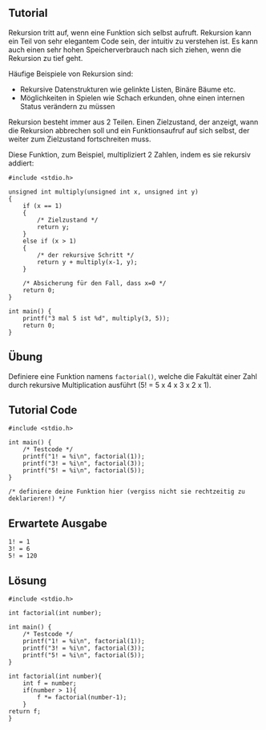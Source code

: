 Tutorial
--------
 
Rekursion tritt auf, wenn eine Funktion sich selbst aufruft. Rekursion kann ein Teil von sehr elegantem Code sein, der intuitiv zu verstehen ist. Es kann auch einen sehr hohen Speicherverbrauch nach sich ziehen, wenn die Rekursion zu tief geht.
 
Häufige Beispiele von Rekursion sind: 
 
* Rekursive Datenstrukturen wie gelinkte Listen, Binäre Bäume etc.
* Möglichkeiten in Spielen wie Schach erkunden, ohne einen internen Status verändern zu müssen
 
Rekursion besteht immer aus 2 Teilen. Einen Zielzustand, der anzeigt, wann die Rekursion abbrechen soll und ein Funktionsaufruf auf sich selbst, der weiter zum Zielzustand fortschreiten muss.
 
Diese Funktion, zum Beispiel, multipliziert 2 Zahlen, indem es sie rekursiv addiert:

    #include <stdio.h>

    unsigned int multiply(unsigned int x, unsigned int y)
    {
        if (x == 1)
        {
            /* Zielzustand */
            return y;
        }
        else if (x > 1)
        {
            /* der rekursive Schritt */
            return y + multiply(x-1, y);
        }
 
        /* Absicherung für den Fall, dass x=0 */
        return 0;
    }

    int main() {
        printf("3 mal 5 ist %d", multiply(3, 5));
        return 0;
    }
 
Übung
-----
 
Definiere eine Funktion namens `factorial()`, welche die Fakultät einer Zahl durch rekursive Multiplication ausführt (5! = 5 x 4 x 3 x 2 x 1).
 
Tutorial Code
-------------

    #include <stdio.h>

    int main() {
        /* Testcode */
        printf("1! = %i\n", factorial(1));
        printf("3! = %i\n", factorial(3));
        printf("5! = %i\n", factorial(5));
    }
    
    /* definiere deine Funktion hier (vergiss nicht sie rechtzeitig zu deklarieren!) */

Erwartete Ausgabe
-----------------

    1! = 1
    3! = 6
    5! = 120

Lösung
--------

    #include <stdio.h>

    int factorial(int number);

    int main() {
        /* Testcode */
        printf("1! = %i\n", factorial(1));
        printf("3! = %i\n", factorial(3));
        printf("5! = %i\n", factorial(5));
    }

    int factorial(int number){
        int f = number;
        if(number > 1){
            f *= factorial(number-1);
        }
    return f;
    }
